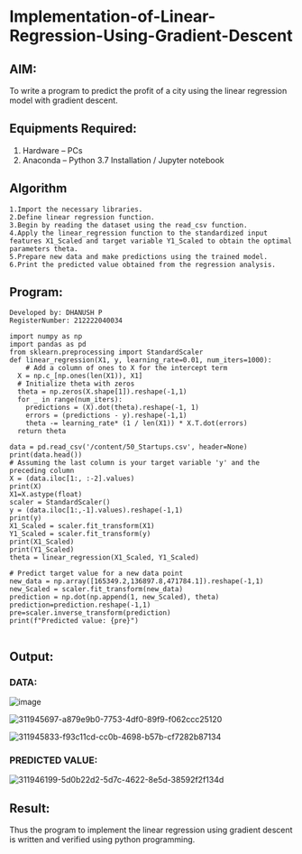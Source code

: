# Implementation-of-Linear-Regression-Using-Gradient-Descent

## AIM:
To write a program to predict the profit of a city using the linear regression model with gradient descent.

## Equipments Required:
1. Hardware – PCs
2. Anaconda – Python 3.7 Installation / Jupyter notebook

## Algorithm
```
1.Import the necessary libraries.
2.Define linear regression function.
3.Begin by reading the dataset using the read_csv function. 
4.Apply the linear_regression function to the standardized input features X1_Scaled and target variable Y1_Scaled to obtain the optimal parameters theta.
5.Prepare new data and make predictions using the trained model.
6.Print the predicted value obtained from the regression analysis.
```

## Program:
```
Developed by: DHANUSH P
RegisterNumber: 212222040034

import numpy as np
import pandas as pd
from sklearn.preprocessing import StandardScaler
def linear_regression(X1, y, learning_rate=0.01, num_iters=1000):
    # Add a column of ones to X for the intercept term 
  X = np.c_[np.ones(len(X1)), X1]
  # Initialize theta with zeros
  theta = np.zeros(X.shape[1]).reshape(-1,1)
  for _ in range(num_iters):
    predictions = (X).dot(theta).reshape(-1, 1)
    errors = (predictions - y).reshape(-1,1)
    theta -= learning_rate* (1 / len(X1)) * X.T.dot(errors)
  return theta

data = pd.read_csv('/content/50_Startups.csv', header=None)
print(data.head())
# Assuming the last column is your target variable 'y' and the preceding column 
X = (data.iloc[1:, :-2].values)
print(X)
X1=X.astype(float)
scaler = StandardScaler()
y = (data.iloc[1:,-1].values).reshape(-1,1)
print(y)
X1_Scaled = scaler.fit_transform(X1)
Y1_Scaled = scaler.fit_transform(y)
print(X1_Scaled)
print(Y1_Scaled)
theta = linear_regression(X1_Scaled, Y1_Scaled)

# Predict target value for a new data point
new_data = np.array([165349.2,136897.8,471784.1]).reshape(-1,1)
new_Scaled = scaler.fit_transform(new_data)
prediction = np.dot(np.append(1, new_Scaled), theta)
prediction=prediction.reshape(-1,1)
pre=scaler.inverse_transform(prediction)
print(f"Predicted value: {pre}")


```

## Output:
### DATA:
![image](https://github.com/DhanushPalani/Implementation-of-Linear-Regression-Using-Gradient-Descent/assets/121594640/2aa9e509-da4d-4624-b03c-1d6f85dc51c8)

![311945697-a879e9b0-7753-4df0-89f9-f062ccc25120](https://github.com/DhanushPalani/Implementation-of-Linear-Regression-Using-Gradient-Descent/assets/121594640/4a4c3ecc-2669-4d97-81c8-360fd4626cea)

![311945833-f93c11cd-cc0b-4698-b57b-cf7282b87134](https://github.com/DhanushPalani/Implementation-of-Linear-Regression-Using-Gradient-Descent/assets/121594640/83d8298c-0f05-4f3e-99f0-1443f509eaab)


### PREDICTED VALUE:
![311946199-5d0b22d2-5d7c-4622-8e5d-38592f2f134d](https://github.com/DhanushPalani/Implementation-of-Linear-Regression-Using-Gradient-Descent/assets/121594640/f11b4f94-a020-43e4-bf0d-41582a9949b2)


## Result:
Thus the program to implement the linear regression using gradient descent is written and verified using python programming.
